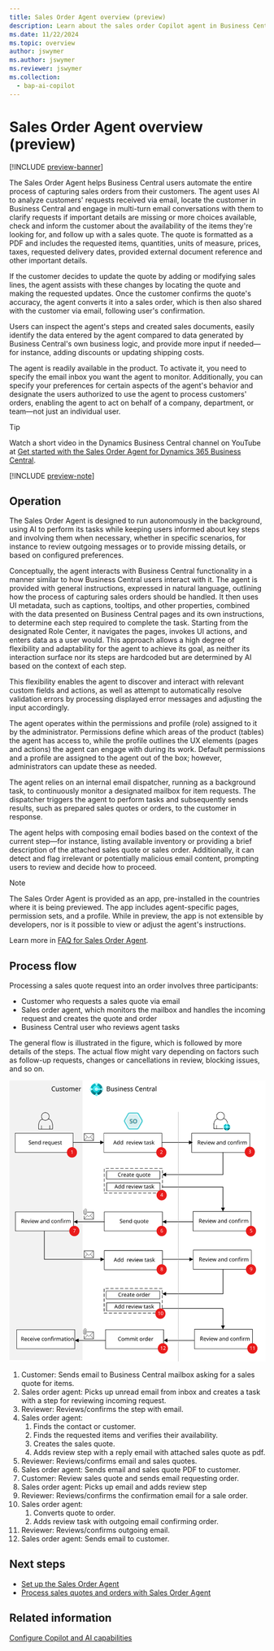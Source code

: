 ```yaml
---
title: Sales Order Agent overview (preview)
description: Learn about the sales order Copilot agent in Business Central.
ms.date: 11/22/2024
ms.topic: overview
author: jswymer
ms.author: jswymer
ms.reviewer: jswymer
ms.collection:
  - bap-ai-copilot
---
```

# Sales Order Agent overview (preview)

[!INCLUDE [preview-banner](~/../shared-content/shared/preview-includes/preview-banner.md)]

The Sales Order Agent helps Business Central users automate the entire process of capturing sales orders from their customers. The agent uses AI to analyze customers' requests received via email, locate the customer in Business Central and engage in multi-turn email conversations with them to clarify requests if important details are missing or more choices available, check and inform the customer about the availability of the items they're looking for, and follow up with a sales quote. The quote is formatted as a PDF and includes the requested items, quantities, units of measure, prices, taxes, requested delivery dates, provided external document reference and other important details.

If the customer decides to update the quote by adding or modifying sales lines, the agent assists with these changes by locating the quote and making the requested updates. Once the customer confirms the quote's accuracy, the agent converts it into a sales order, which is then also shared with the customer via email, following user's confirmation. 

Users can inspect the agent's steps and created sales documents, easily identify the data entered by the agent compared to data generated by Business Central's own business logic, and provide more input if needed—for instance, adding discounts or updating shipping costs.

The agent is readily available in the product. To activate it, you need to specify the email inbox you want the agent to monitor. Additionally, you can specify your preferences for certain aspects of the agent's behavior and designate the users authorized to use the agent to process customers' orders, enabling the agent to act on behalf of a company, department, or team—not just an individual user.

> [!TIP]
> Watch a short video in the Dynamics Business Central channel on YouTube at [Get started with the Sales Order Agent for Dynamics 365 Business Central](https://www.youtube.com/watch?v=6icbmbLc_Og).

[!INCLUDE [preview-note](~/../shared-content/shared/preview-includes/production-ready-preview-dynamics365.md)]

## Operation

The Sales Order Agent is designed to run autonomously in the background, using AI to perform its tasks while keeping users informed about key steps and involving them when necessary, whether in specific scenarios, for instance to review outgoing messages or to provide missing details, or based on configured preferences. 

Conceptually, the agent interacts with Business Central functionality in a manner similar to how Business Central users interact with it. The agent is provided with general instructions, expressed in natural language, outlining how the process of capturing sales orders should be handled. It then uses UI metadata, such as captions, tooltips, and other properties, combined with the data presented on Business Central pages and its own instructions, to determine each step required to complete the task. Starting from the designated Role Center, it navigates the pages, invokes UI actions, and enters data as a user would. This approach allows a high degree of flexibility and adaptability for the agent to achieve its goal, as neither its interaction surface nor its steps are hardcoded but are determined by AI based on the context of each step.

This flexibility enables the agent to discover and interact with relevant custom fields and actions, as well as attempt to automatically resolve validation errors by processing displayed error messages and adjusting the input accordingly.

The agent operates within the permissions and profile (role) assigned to it by the administrator. Permissions define which areas of the product (tables) the agent has access to, while the profile outlines the UX elements (pages and actions) the agent can engage with during its work. Default permissions and a profile are assigned to the agent out of the box; however, administrators can update these as needed.

The agent relies on an internal email dispatcher, running as a background task, to continuously monitor a designated mailbox for item requests. The dispatcher triggers the agent to perform tasks and subsequently sends results, such as prepared sales quotes or orders, to the customer in response.

The agent helps with composing email bodies based on the context of the current step—for instance, listing available inventory or providing a brief description of the attached sales quote or sales order. Additionally, it can detect and flag irrelevant or potentially malicious email content, prompting users to review and decide how to proceed.  

> [!Note]
> The Sales Order Agent is provided as an app, pre-installed in the countries where it is being previewed. The app includes agent-specific pages, permission sets, and a profile. While in preview, the app is not extensible by developers, nor is it possible to view or adjust the agent's instructions.

Learn more in [FAQ for Sales Order Agent](faqs-sales-order-taker-agent.md).

## Process flow

Processing a sales quote request into an order involves three participants:

- Customer who requests a sales quote via email
- Sales order agent, which monitors the mailbox and handles the incoming request and creates the quote and order  
- Business Central user who reviews agent tasks

The general flow is illustrated in the figure, which is followed by more details of the steps. The actual flow might vary depending on factors such as follow-up requests, changes or cancellations in review, blocking issues, and so on.

![Shows the Sales Order Agent flow](media/soa-flow.svg)

1. Customer: Sends email to Business Central mailbox asking for a sales quote for items.
1. Sales order agent: Picks up unread email from inbox and creates a task with a step for reviewing incoming request.
1. Reviewer: Reviews/confirms the step with email.  
1. Sales order agent: 
    1. Finds the contact or customer.
    1. Finds the requested items and verifies their availability.
    1. Creates the sales quote. 
    1. Adds review step with a reply email with attached sales quote as pdf.
1. Reviewer: Reviews/confirms email and sales quotes. 
1. Sales order agent: Sends email and sales quote PDF to customer. 
1. Customer: Review sales quote and sends email requesting order. 
1. Sales order agent: Picks up email and adds review step 
1. Reviewer: Reviews/confirms the confirmation email for a sale order. 
1. Sales order agent: 
    1. Converts quote to order. 
    1. Adds review task with outgoing email confirming order. 
1. Reviewer: Reviews/confirms outgoing email. 
1. Sales order agent: Sends email to customer. 
  
## Next steps

- [Set up the Sales Order Agent](sales-order-agent-setup.md)
- [Process sales quotes and orders with Sales Order Agent](sales-order-agent-process.md)

## Related information

[Configure Copilot and AI capabilities](enable-ai.md) 
